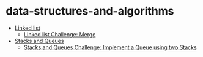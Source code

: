 # data-structures-and-algorithms
* [Linked list](https://github.com/liz-kavalski-401-advanced-javascript/data-structures-and-algorithms/tree/master/linkedList)
  * [Linked list Challenge: Merge](https://github.com/liz-kavalski-401-advanced-javascript/data-structures-and-algorithms/blob/master/challenges/llMerge/README.md)
* [Stacks and Queues](https://github.com/liz-kavalski-401-advanced-javascript/data-structures-and-algorithms/blob/master/stacksAndQueues/README.md)
  * [Stacks and Queues Challenge: Implement a Queue using two Stacks](https://github.com/liz-kavalski-401-advanced-javascript/data-structures-and-algorithms/tree/master/challenges/queueWithStacks)
